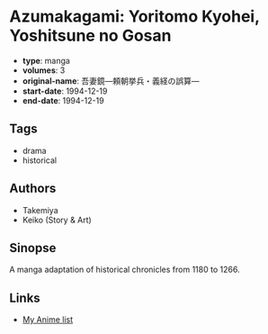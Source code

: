 # Azumakagami: Yoritomo Kyohei, Yoshitsune no Gosan

-   **type**: manga
-   **volumes**: 3
-   **original-name**: 吾妻鏡―頼朝挙兵・義経の誤算―
-   **start-date**: 1994-12-19
-   **end-date**: 1994-12-19

## Tags

-   drama
-   historical

## Authors

-   Takemiya
-   Keiko (Story & Art)

## Sinopse

A manga adaptation of historical chronicles from 1180 to 1266.

## Links

-   [My Anime list](https://myanimelist.net/manga/15871/Azumakagami__Yoritomo_Kyohei_Yoshitsune_no_Gosan)
